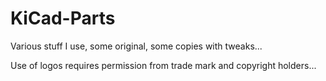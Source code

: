 # KiCad-Parts

Various stuff I use, some original, some copies with tweaks...

Use of logos requires permission from trade mark and copyright holders...
